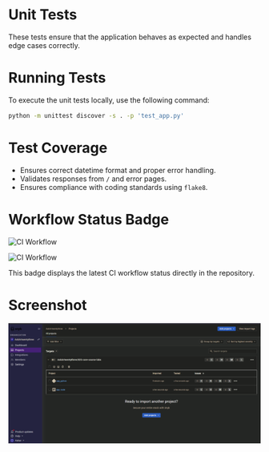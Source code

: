 # Unit Tests

These tests ensure that the application behaves as expected and handles edge cases correctly.

# Running Tests
To execute the unit tests locally, use the following command:

```sh
python -m unittest discover -s . -p 'test_app.py'
```

# Test Coverage
- Ensures correct datetime format and proper error handling.
- Validates responses from `/` and error pages.
- Ensures compliance with coding standards using `flake8`.


# Workflow Status Badge


![CI Workflow](https://github.com/AskArtwentythree/S25-core-course-labs/actions/workflows/app_python.yml/badge.svg)

![CI Workflow](https://github.com/AskArtwentythree/S25-core-course-labs/actions/workflows/app_node.yml/badge.svg)


This badge displays the latest CI workflow status directly in the repository.

# Screenshot 

![](1.png)
